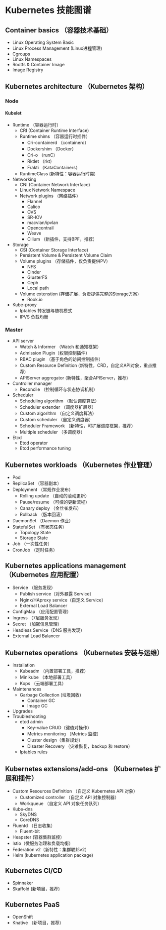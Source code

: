 # Kubernetes 技能图谱

## Container basics （容器技术基础）
* Linux Operating System Basic
* Linux Process Management (Linux进程管理)
* Cgroups
* Linux Namespaces
* Rootfs & Container Image
* Image Registry

## Kubernetes architecture （Kubernetes 架构）

### Node
#### Kubelet
- Runtime （容器运行时）
   * CRI (Container Runtime Interface)
   * Runtime shims （容器运行时插件）
       + Cri-containerd （containerd）
       + Dockershim （Docker）
       + Cri-o （runC）
       + Rktlet （rkt）
       + Frakti （KataContainers）
   * RuntimeClass (新特性：容器运行时类)
- Networking
    * CNI (Container Network Interface)
    * Linux Network Namespace
    * Network plugins （网络插件）
        + Flannel
        + Calico
        + OVS
        + SR-IOV
        + macvlan/ipvlan
        + Opencontrail
        + Weave
        + Cilium （新插件，支持BPF，推荐）
- Storage
    * CSI  (Container Storage Interface)
    * Persistent Volume & Persistent Volume Claim
    * Volume plugins （存储插件，仅负责提供PV）
        + NFS
        + Cinder
        + GlusterFS
        + Ceph
        + Local path
    * Volume extenstion (存储扩展，负责提供完整的Storage方案)
        + Rook.io
- Kube-proxy
    * Iptables 转发链与随机模式
    * IPVS 负载均衡

### Master
- API server
    * Watch & Informer （Watch 和通知框架） 
    * Admission Plugin（权限控制插件）
    * RBAC plugin （基于角色的访问控制插件）
    * Custom Resource Definition (新特性，CRD，自定义API对象，重点推荐)
    * APIServer aggregator (新特性，聚合APIServer，推荐)
- Controller manager
    * Reconcile （控制循环与状态协调机制）
- Scheduler
    * Scheduling algorithm （默认调度算法）
    * Scheduler extender （调度器扩展器）
    * Custom algorithm （自定义调度算法）
    * Custom scheduler （自定义调度器）
    * Scheduler Framework （新特性，可扩展调度框架，推荐）
    * Multiple scheduler （多调度器）
- Etcd
    * Etcd operator
    * Etcd performance tuning

## Kubernetes workloads （Kubernetes 作业管理）
- Pod
- ReplicaSet （容器副本）
- Deployment （常规作业发布）
    * Rolling update （自动的滚动更新）
    * Pause/resume （可控的更新流程）
    * Canary deploy （金丝雀发布）
    * Rollback （版本回滚）
- DaemonSet （Daemon 作业）
- StatefulSet （有状态任务）
    * Topology State
    * Storage State
- Job （一次性任务）
- CronJob （定时任务）

## Kubernetes applications management （Kubernetes 应用配置）
- Service （服务发现）
    * Publish service（对外暴露 Service）
    * Nginx/HAproxy service（自定义 Service）
    * External Load Balancer
- ConfigMap （应用配置管理）
- Ingress （7层服务发现）
- Secret （加密信息管理）
- Headless Service（DNS 服务发现）
- External Load Balancer

## Kubernetes operations （Kubernetes 安装与运维）
- Installation
    * Kubeadm （内置部署工具，推荐）
    * Minikube （本地部署工具）
    * Kops （云端部署工具）
- Maintenances
    * Garbage Collection (垃圾回收)
        + Container GC
        + Image GC
- Upgrades 
- Troubleshooting
    * etcd admin
        + Key-value CRUD（键值对操作）
        + Metrics monitoring （Metrics 监控）
        + Cluster design（集群规划）
        + Disaster Recovery （灾难恢复，backup 和 restore）
    * Iptables rules

## Kubernetes extensions/add-ons （Kubernetes 扩展和插件）
- Custom Resources Definition （自定义 Kubernetes API 对象）
    * Customized controller （自定义 API 对象控制器）
    * Workqueue （自定义 API 对象任务队列）
- Kube-dns
    * SkyDNS
    * CoreDNS
- Fluentd （日志收集）
    * Fluent-bit 
- Heapster (容器集群监控）
- Istio（微服务治理和负载均衡）
- Federation v2（新特性：集群联邦v2）
- Helm (kubernetes application package)

## Kubernetes CI/CD
- Spinnaker
- Skaffold (新项目，推荐)

## Kubernetes PaaS
- OpenShift
- Knative （新项目，推荐）
